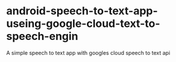 # android-speech-to-text-app-useing-google-cloud-text-to-speech-engin
A simple speech to text app with googles cloud speech to text api
